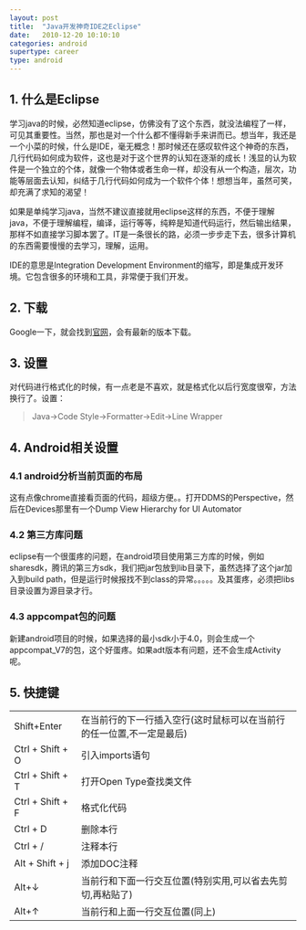 ```yaml
---
layout: post
title:  "Java开发神奇IDE之Eclipse"
date:   2010-12-20 10:10:10
categories: android
supertype: career
type: android
---
```


## 1. 什么是Eclipse

学习java的时候，必然知道eclipse，仿佛没有了这个东西，就没法编程了一样，可见其重要性。当然，那也是对一个什么都不懂得新手来讲而已。想当年，我还是一个小菜的时候，什么是IDE，毫无概念！那时候还在感叹软件这个神奇的东西，几行代码如何成为软件，这也是对于这个世界的认知在逐渐的成长！浅显的认为软件是一个独立的个体，就像一个物体或者生命一样，却没有从一个构造，层次，功能等层面去认知，纠结于几行代码如何成为一个软件个体！想想当年，虽然可笑，却充满了求知的渴望！

如果是单纯学习java，当然不建议直接就用eclipse这样的东西，不便于理解java，不便于理解编程，编译，运行等等，纯粹是知道代码运行，然后输出结果，那样不如直接学习脚本罢了。IT是一条很长的路，必须一步步走下去，很多计算机的东西需要慢慢的去学习，理解，运用。

IDE的意思是Integration Development Environment的缩写，即是集成开发环境。它包含很多的环境和工具，非常便于我们开发。

## 2. 下载

Google一下，就会找到[官网](http://www.eclipse.org/)，会有最新的版本下载。

## 3. 设置

对代码进行格式化的时候，有一点老是不喜欢，就是格式化以后行宽度很窄，方法换行了。设置：  
>Java->Code Style->Formatter->Edit->Line Wrapper

## 4. Android相关设置

### 4.1 android分析当前页面的布局

这有点像chrome直接看页面的代码，超级方便。。打开DDMS的Perspective，然后在Devices那里有一个Dump View Hierarchy for UI Automator

### 4.2 第三方库问题

eclipse有一个很蛋疼的问题，在android项目使用第三方库的时候，例如sharesdk，腾讯的第三方sdk，我们把jar包放到lib目录下，虽然选择了这个jar加入到build path，但是运行时候报找不到class的异常。。。。。及其蛋疼，必须把libs目录设置为源目录才行。

### 4.3 appcompat包的问题

新建android项目的时候，如果选择的最小sdk小于4.0，则会生成一个appcompat_V7的包，这个好蛋疼。如果adt版本有问题，还不会生成Activity呢。

## 5. 快捷键


<table>
	<tr>
		<td>Shift+Enter</td>
		<td>在当前行的下一行插入空行(这时鼠标可以在当前行的任一位置,不一定是最后) </td>
	</tr>
	<tr>
		<td>Ctrl + Shift + O</td>
		<td>引入imports语句</td>
	</tr>
	<tr>
		<td>Ctrl + Shift + T</td>
		<td>打开Open Type查找类文件</td>
	</tr>
	<tr>
		<td>Ctrl + Shift + F</td>
		<td>格式化代码</td>
	</tr>
	<tr>
		<td>Ctrl + D</td>
		<td>删除本行</td>
	</tr>
	<tr>
		<td>Ctrl + /</td>
		<td>注释本行</td>
	</tr>
	<tr>
		<td>Alt + Shift + j</td>
		<td>添加DOC注释 </td>
	</tr>
	<tr>
		<td>Alt+↓</td>
		<td>当前行和下面一行交互位置(特别实用,可以省去先剪切,再粘贴了)</td>
	</tr>
	<tr>
		<td>Alt+↑</td>
		<td>当前行和上面一行交互位置(同上)</td>
	</tr>
</table>